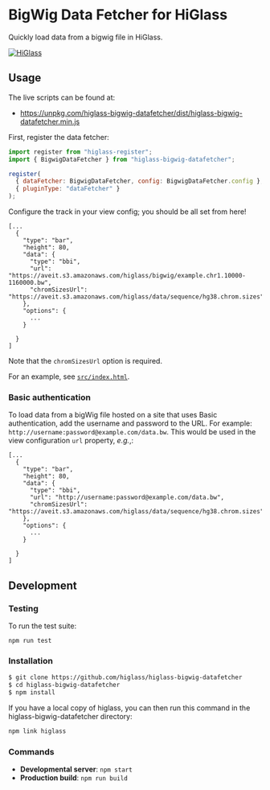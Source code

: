 # BigWig Data Fetcher for HiGlass

Quickly load data from a bigwig file in HiGlass.

[![HiGlass](https://img.shields.io/badge/higlass-🌸-brightgreen.svg)](http://higlass.io)


## Usage

The live scripts can be found at:

- https://unpkg.com/higlass-bigwig-datafetcher/dist/higlass-bigwig-datafetcher.min.js

First, register the data fetcher:

```js
import register from "higlass-register";
import { BigwigDataFetcher } from "higlass-bigwig-datafetcher";

register(
  { dataFetcher: BigwigDataFetcher, config: BigwigDataFetcher.config },
  { pluginType: "dataFetcher" }
);
```

Configure the track in your view config; you should be all set from here!

```
[...
  {
    "type": "bar",
    "height": 80,
    "data": {
      "type": "bbi",
      "url": "https://aveit.s3.amazonaws.com/higlass/bigwig/example.chr1.10000-1160000.bw",
      "chromSizesUrl": "https://aveit.s3.amazonaws.com/higlass/data/sequence/hg38.chrom.sizes",
    },
    "options": {
      ...
    }
    
  }
]
```

Note that the `chromSizesUrl` option is required.

For an example, see [`src/index.html`](src/index.html).

### Basic authentication

To load data from a bigWig file hosted on a site that uses Basic authentication, add the username and password to the URL. For example: `http://username:password@example.com/data.bw`. This would be used in the view configuration `url` property, *e.g.*,:

```
[...
  {
    "type": "bar",
    "height": 80,
    "data": {
      "type": "bbi",
      "url": "http://username:password@example.com/data.bw",
      "chromSizesUrl": "https://aveit.s3.amazonaws.com/higlass/data/sequence/hg38.chrom.sizes",
    },
    "options": {
      ...
    }
    
  }
]
```

## Development

### Testing

To run the test suite:

```
npm run test
```

### Installation

```bash
$ git clone https://github.com/higlass/higlass-bigwig-datafetcher
$ cd higlass-bigwig-datafetcher
$ npm install
```

If you have a local copy of higlass, you can then run this command in the higlass-bigwig-datafetcher directory:

```bash
npm link higlass
```

### Commands

- **Developmental server**: `npm start`
- **Production build**: `npm run build`
